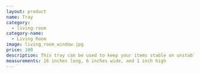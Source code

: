 ```yaml
---
layout: product
name: Tray
category:
  - living-room
category-name:
  - Living Room
image: living_room_window.jpg
price: 100
description: This tray can be used to keep your items stable on unstable surfaces. Make sure your candles keep burning and your marshmallows stay on top of your hot chocolate.
measurements: 16 inches long, 6 inches wide, and 1 inch high
---
```

